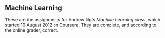 ## Machine Learning

These are the assignments for Andrew Ng's *Machine Learning class*, which started 10 August 2012 on Coursera. They are complete, and according to the online grader, correct. 

